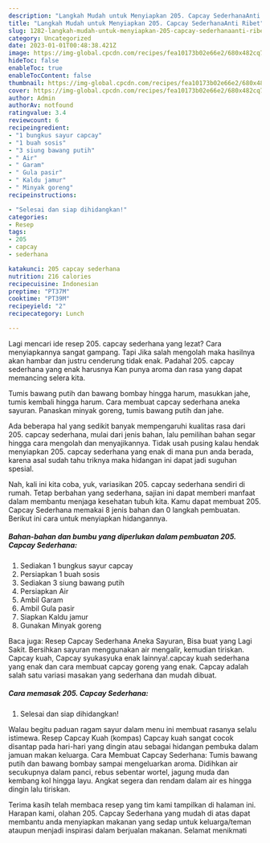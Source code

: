 ```yaml
---
description: "Langkah Mudah untuk Menyiapkan 205. Capcay SederhanaAnti Ribet"
title: "Langkah Mudah untuk Menyiapkan 205. Capcay SederhanaAnti Ribet"
slug: 1282-langkah-mudah-untuk-menyiapkan-205-capcay-sederhanaanti-ribet
category: Uncategorized
date: 2023-01-01T00:48:38.421Z
image: https://img-global.cpcdn.com/recipes/fea10173b02e66e2/680x482cq70/205-capcay-sederhana-foto-resep-utama.jpg
hideToc: false
enableToc: true
enableTocContent: false
thumbnail: https://img-global.cpcdn.com/recipes/fea10173b02e66e2/680x482cq70/205-capcay-sederhana-foto-resep-utama.jpg
cover: https://img-global.cpcdn.com/recipes/fea10173b02e66e2/680x482cq70/205-capcay-sederhana-foto-resep-utama.jpg
author: Admin
authorAv: notfound
ratingvalue: 3.4
reviewcount: 6
recipeingredient:
- "1 bungkus sayur capcay"
- "1 buah sosis"
- "3 siung bawang putih"
- " Air"
- " Garam"
- " Gula pasir"
- " Kaldu jamur"
- " Minyak goreng"
recipeinstructions:

- "Selesai dan siap dihidangkan!"
categories:
- Resep
tags:
- 205
- capcay
- sederhana

katakunci: 205 capcay sederhana 
nutrition: 216 calories
recipecuisine: Indonesian
preptime: "PT37M"
cooktime: "PT39M"
recipeyield: "2"
recipecategory: Lunch

---
```



Lagi mencari ide resep 205. capcay sederhana yang lezat? Cara menyiapkannya sangat gampang. Tapi Jika salah mengolah maka hasilnya akan hambar dan justru cenderung tidak enak. Padahal 205. capcay sederhana yang enak harusnya Kan punya aroma dan rasa yang dapat memancing selera kita.


Tumis bawang putih dan bawang bombay hingga harum, masukkan jahe, tumis kembali hingga harum. Cara membuat capcay sederhana aneka sayuran. Panaskan minyak goreng, tumis bawang putih dan jahe.

Ada beberapa hal yang sedikit banyak mempengaruhi kualitas rasa dari 205. capcay sederhana, mulai dari jenis bahan, lalu pemilihan bahan segar hingga cara mengolah dan menyajikannya. Tidak usah pusing kalau hendak menyiapkan 205. capcay sederhana yang enak di mana pun anda berada, karena asal sudah tahu triknya maka hidangan ini dapat jadi suguhan spesial.


Nah, kali ini kita coba, yuk, variasikan 205. capcay sederhana sendiri di rumah. Tetap berbahan yang sederhana, sajian ini dapat memberi manfaat dalam membantu menjaga kesehatan tubuh kita. Kamu dapat membuat 205. Capcay Sederhana memakai 8 jenis bahan dan 0 langkah pembuatan. Berikut ini cara untuk menyiapkan hidangannya.

<!--inarticleads1-->

##### Bahan-bahan dan bumbu yang diperlukan dalam pembuatan 205. Capcay Sederhana:

1. Sediakan 1 bungkus sayur capcay
1. Persiapkan 1 buah sosis
1. Sediakan 3 siung bawang putih
1. Persiapkan  Air
1. Ambil  Garam
1. Ambil  Gula pasir
1. Siapkan  Kaldu jamur
1. Gunakan  Minyak goreng


Baca juga: Resep Capcay Sederhana Aneka Sayuran, Bisa buat yang Lagi Sakit. Bersihkan sayuran menggunakan air mengalir, kemudian tiriskan. Capcay kuah, Capcay syukasyuka enak lainnya!.capcay kuah sederhana yang enak dan cara membuat capcay goreng yang enak. Capcay adalah salah satu variasi masakan yang sederhana dan mudah dibuat. 

<!--inarticleads2-->

##### Cara memasak 205. Capcay Sederhana:


1. Selesai dan siap dihidangkan!

Walau begitu paduan ragam sayur dalam menu ini membuat rasanya selalu istimewa. Resep Capcay Kuah (kompas) Capcay kuah sangat cocok disantap pada hari-hari yang dingin atau sebagai hidangan pembuka dalam jamuan makan keluarga. Cara Membuat Capcay Sederhana: Tumis bawang putih dan bawang bombay sampai mengeluarkan aroma. Didihkan air secukupnya dalam panci, rebus sebentar wortel, jagung muda dan kembang kol hingga layu. Angkat segera dan rendam dalam air es hingga dingin lalu tiriskan. 

Terima kasih telah membaca resep yang tim kami tampilkan di halaman ini. Harapan kami, olahan 205. Capcay Sederhana yang mudah di atas dapat membantu anda menyiapkan makanan yang sedap untuk keluarga/teman ataupun menjadi inspirasi dalam berjualan makanan. Selamat menikmati
